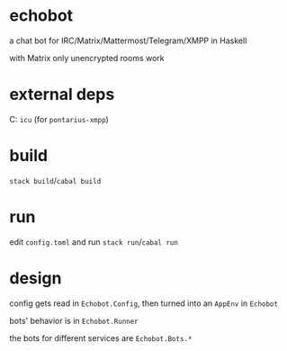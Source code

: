 # echobot

a chat bot for IRC/Matrix/Mattermost/Telegram/XMPP in Haskell

with Matrix only unencrypted rooms work

# external deps

C: `icu` (for `pontarius-xmpp`)

# build

`stack build`/`cabal build`

# run

edit `config.toml` and run `stack run`/`cabal run`

# design

config gets read in `Echobot.Config`, then turned into an `AppEnv` in `Echobot`

bots' behavior is in `Echobot.Runner`

the bots for different services are `Echobot.Bots.*`
